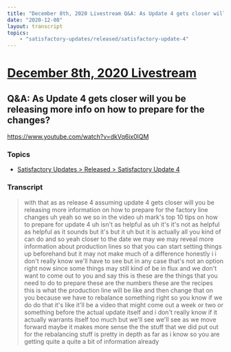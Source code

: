 ```yaml
---
title: "December 8th, 2020 Livestream Q&A: As Update 4 gets closer will you be releasing more info on how to prepare for the changes?"
date: "2020-12-08"
layout: transcript
topics:
    - "satisfactory-updates/released/satisfactory-update-4"
---
```

# [December 8th, 2020 Livestream](../2020-12-08.md)
## Q&A: As Update 4 gets closer will you be releasing more info on how to prepare for the changes?
https://www.youtube.com/watch?v=dkVq6ix0lQM

### Topics
* [Satisfactory Updates > Released > Satisfactory Update 4](../topics/satisfactory-updates/released/satisfactory-update-4.md)

### Transcript

> with that as as release 4 assuming update 4 gets closer will you be releasing more information on how to prepare for the factory line changes uh yeah so we so in the video uh mark's top 10 tips on how to prepare for update 4 uh isn't as helpful as uh it's it's not as helpful as helpful as it sounds but it's but it uh but it is actually all you kind of can do and so yeah closer to the date we may we may reveal more information about production lines so that you can start setting things up beforehand but it may not make much of a difference honestly i i don't really know we'll have to see but in any case that's not an option right now since some things may still kind of be in flux and we don't want to come out to you and say this is these are the things that you need to do to prepare these are the numbers these are the recipes this is what the production line will be like and then change that on you because we have to rebalance something right so you know if we do do that it's like it'll be a video that might come out a week or two or something before the actual update itself and i don't really know if it actually warrants itself too much but we'll see we'll see as we move forward maybe it makes more sense the the stuff that we did put out for the rebalancing stuff is pretty in depth as far as i know so you are getting quite a quite a bit of information already
